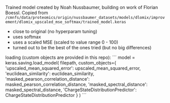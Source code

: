 Trained model created by Noah Nussbaumer, building on work of Florian Boessl.
Copied from `/cmnfs/data/proteomics/origin/nussbaumer_datasets/models/dlomix/improvement/dlomix_upscaled_mse_softmax/trained_model.keras`

* close to original (no hyperparam tuning)
* uses softmax
* uses a scaled MSE (scaled to value range 0 - 100)
* turned out to be the best of the ones tried (but no big differences)

loading (custom objects are provided in this repo):
´´´
model = keras.saving.load_model(
    filepath,
    custom_objects={
        'upscaled_mean_squared_error': upscaled_mean_squared_error,
        'euclidean_similarity': euclidean_similarity, 
        'masked_pearson_correlation_distance': masked_pearson_correlation_distance, 
        'masked_spectral_distance': masked_spectral_distance, 
        'ChargeStateDistributionPredictor': ChargeStateDistributionPredictor
    }
)
´´´